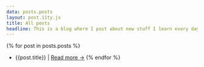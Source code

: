 ```yaml
---
data: posts.posts
layout: post.11ty.js
title: All posts
headline: This is a blog where I post about new stuff I learn every day!
---
```


{% for post in posts.posts %}
- {{post.title}} | [Read more &rarr;](/blog/{{post.path}})
{% endfor %}